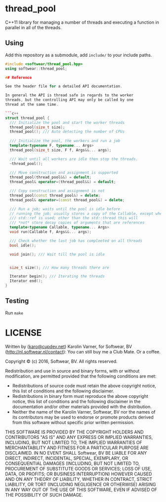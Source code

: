 # thread_pool

C++11 library for managing a number of threads and executing
a function in parallel in all of the threads.

## Using

Add this repository as a submodule, add `include/` to your
include paths.

```c++
#include <softwear/thread_pool.hpp>
using softwear::thread_pool;

## Reference

See the header file for a detailed API documentation.

In general the API is thread safe in regards to the worker
threads, but the controlling API may only be called by one
thread at the same time.

```c++
struct thread_pool {
  /// Initialize the pool and start the worker threads
  thread_pool(size_t size);
  thread_pool(); /// Auto detecting the number of CPUs
  
  /// Initialize the pool, the workers and run a job
  template<typename F, typename... Args>
  thread_pool(size_t size, F f, Args&&... args);

  /// Wait until all workers are idle then stop the threads.
  ~thread_pool();
    
  /// Move construction and assignment is supported
  thread_pool(thread_pool&&) = default;
  thread_pool& operator=(thread_pool&&) = default;

  /// Copy construction and assignment is not
  thread_pool(const thread_pool&) = delete;
  thread_pool& operator=(const thread_pool&) = delete;

  /// Run a job; waits until the pool is idle before
  // running the job; usually stores a copy of the Callable, except when
  /// std::ref is used; other than the std::thread this will
  /// *not* store decay copies of arguments that are references
  template<typename Callable, typename... Args>
  void run(Callable f, Args&&... args);

  /// Check whether the last job has compleeted on all threads
  bool idle();

  void join(); /// Wait till the pool is idle


  size_t size(); /// How many threads there are

  Iterator begin(); /// Iterating the threads
  Iterator end();
}
```

## Testing

Run `make`

# LICENSE

Written by (karo@cupdev.net) Karolin Varner, for Softwear, BV (http://nl.softwear.nl/contact):
You can still buy me a Club Mate. Or a coffee.

Copyright © (c) 2016, Softwear, BV.
All rights reserved.

Redistribution and use in source and binary forms, with or without
modification, are permitted provided that the following conditions are met:
* Redistributions of source code must retain the above copyright
  notice, this list of conditions and the following disclaimer.
* Redistributions in binary form must reproduce the above copyright
  notice, this list of conditions and the following disclaimer in the
  documentation and/or other materials provided with the distribution.
* Neither the name of the Karolin Varner, Softwear, BV nor the
  names of its contributors may be used to endorse or promote products
  derived from this software without specific prior written permission.

THIS SOFTWARE IS PROVIDED BY THE COPYRIGHT HOLDERS AND CONTRIBUTORS "AS IS" AND
ANY EXPRESS OR IMPLIED WARRANTIES, INCLUDING, BUT NOT LIMITED TO, THE IMPLIED
WARRANTIES OF MERCHANTABILITY AND FITNESS FOR A PARTICULAR PURPOSE ARE
DISCLAIMED. IN NO EVENT SHALL Softwear, BV BE LIABLE FOR ANY
DIRECT, INDIRECT, INCIDENTAL, SPECIAL, EXEMPLARY, OR CONSEQUENTIAL DAMAGES
(INCLUDING, BUT NOT LIMITED TO, PROCUREMENT OF SUBSTITUTE GOODS OR SERVICES;
LOSS OF USE, DATA, OR PROFITS; OR BUSINESS INTERRUPTION) HOWEVER CAUSED AND
ON ANY THEORY OF LIABILITY, WHETHER IN CONTRACT, STRICT LIABILITY, OR TORT
(INCLUDING NEGLIGENCE OR OTHERWISE) ARISING IN ANY WAY OUT OF THE USE OF THIS
SOFTWARE, EVEN IF ADVISED OF THE POSSIBILITY OF SUCH DAMAGE.
